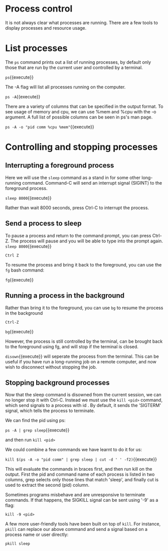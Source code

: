 # Process control
It is not always clear what processes are running. There are a few tools to display processes and resource usage.

# List processes
The ```ps``` command prints out a list of running processes, by default only those that are run by the current user and controlled by a terminal.

```ps```{{execute}}

The -A flag will list all processes running on the computer.


```ps -A```{{execute}}













There are a variety of columns that can be specified in the output format. To see usage of memory and cpu, we can use %mem and %cpu with the -o argument. A full list of possible columns can be seen in ps's man page.

```ps -A -o "pid comm %cpu %mem"```{{execute}}


# Controlling and stopping processes

## Interrupting a foreground process
Here we will use the ```sleep``` command as a stand in for some other long-running command. Command-C will send an interrupt signal (SIGINT) to the foreground process.

```sleep 8000```{{execute}}

Rather than wait 8000 seconds, press Ctrl-C to interrupt the process.

## Send a process to sleep
To pause a process and return to the command prompt, you can press Ctrl-Z. The process will pause and you will be able to type into the prompt again. 
```sleep 8000```{{execute}}

```Ctrl Z```

To resume the process and bring it back to the foreground, you can use the ```fg``` bash command:

```fg```{{execute}}


## Running a process in the background
Rather than bring it to the foreground, you can use ```bg``` to resume the process in the background

```Ctrl-Z```

```bg```{{execute}}

However, the process is still controlled by the terminal, can be brought back to the foreground using fg, and will stop if the terminal is closed.

```disown```{{execute}} will seperate the process from the terminal. This can be useful if you have run a long-running job on a remote computer, and now wish to disconnect without stopping the job.

## Stopping background processes
Now that the sleep command is disowned from the current session, we can no longer stop it with Ctrl-C. Instead we must use the ```kill <pid>``` command, which send signals to a process with id <pid>. By default, it sends the 'SIGTERM' signal, which tells the process to terminate.

We can find the pid using ps:

```ps -A | grep sleep```{{execute}}

and then run ```kill <pid>```

We could combine a few commands we have learnt to do it for us:

```kill $(ps -A -o "pid comm" | grep sleep | cut -d ' ' -f2)```{{execute}}

This will evaluate the commands in braces first, and then run kill on the output. First the pid and command name of each process is listed in two columns, grep selects only those lines that match 'sleep', and finally cut is used to extract the second (pid) column.

Sometimes programs misbehave and are unresponsive to terminate commands. If that happens, the SIGKILL signal can be sent using '-9' as a flag:

```kill -9 <pid>```

A few more user-friendly tools have been built on top of ```kill```. For instance, ```pkill``` can replace our above command and send a signal based on a process name or user directly:

```pkill sleep```
